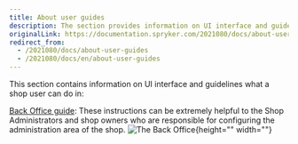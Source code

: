 ```yaml
---
title: About user guides
description: The section provides information on UI interface and guidelines a user can perform in the Back Office and Storefront.
originalLink: https://documentation.spryker.com/2021080/docs/about-user-guides
redirect_from:
  - /2021080/docs/about-user-guides
  - /2021080/docs/en/about-user-guides
---
```


This section contains information on UI interface and guidelines what a shop user can do in:

[Back Office guide](https://documentation.spryker.com/docs/en/about-the-administration-interface-guide): These instructions can be extremely helpful to the Shop Administrators and shop owners who are responsible for configuring the administration area of the shop.
![The Back Office](https://spryker.s3.eu-central-1.amazonaws.com/docs/User+Guides/the-back-office.png){height="" width=""}
